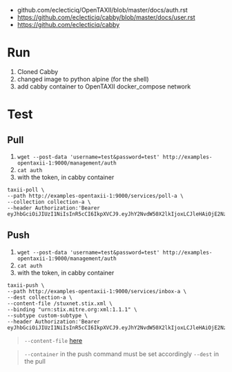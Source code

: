 - github.com/eclecticiq/OpenTAXII/blob/master/docs/auth.rst
- https://github.com/eclecticiq/cabby/blob/master/docs/user.rst
- https://github.com/eclecticiq/cabby

# Run
1. Cloned Cabby
2. changed image to python alpine (for the shell)
3. add cabby container to OpenTAXII docker_compose network

# Test
## Pull
1. `wget --post-data 'username=test&password=test' http://examples-opentaxii-1:9000/management/auth`
2. `cat auth`
3. with the token, in cabby container 
```
taxii-poll \
--path http://examples-opentaxii-1:9000/services/poll-a \
--collection collection-a \
--header Authorization:'Bearer eyJhbGciOiJIUzI1NiIsInR5cCI6IkpXVCJ9.eyJhY2NvdW50X2lkIjoxLCJleHAiOjE2Nzg5MTYyODJ9.UUwdfqNH3ySpYvFTXHGAdW9U1bsLJ781Z90_zC25iZ0'
```
## Push
1. `wget --post-data 'username=test&password=test' http://examples-opentaxii-1:9000/management/auth`
2. `cat auth`
3. with the token, in cabby container 
```
taxii-push \
--path http://examples-opentaxii-1:9000/services/inbox-a \
--dest collection-a \
--content-file /stuxnet.stix.xml \
--binding "urn:stix.mitre.org:xml:1.1.1" \
--subtype custom-subtype \
--header Authorization:'Bearer eyJhbGciOiJIUzI1NiIsInR5cCI6IkpXVCJ9.eyJhY2NvdW50X2lkIjoxLCJleHAiOjE2Nzg5MTYyODJ9.UUwdfqNH3ySpYvFTXHGAdW9U1bsLJ781Z90_zC25iZ0'

```

> `--content-file` [here](./examples/stix/stuxnet.stix.xml)

> `--container` in the push command must be set accordingly `--dest` in the pull